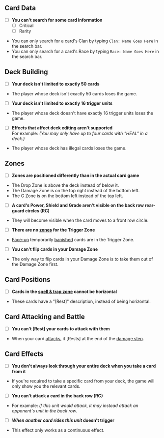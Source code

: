 ## Card Data
- [ ] **You can't search for some card information**
	- [ ] Critical
	- [ ] Rarity
- You can only search for a card's Clan by typing `Clan: Name Goes Here` in the search bar.
- You can only search for a card's Race by typing `Race: Name Goes Here` in the search bar.
## Deck Building
- [ ] **Your deck isn't limited to exactly 50 cards**
- The player whose deck isn't exactly 50 cards loses the game.
- [ ] **Your deck isn't limited to exactly 16 trigger units**
- The player whose deck doesn't have exactly 16 trigger units loses the game.
- [ ] **Effects that affect deck editing aren't supported**<br>
For example: _(You may only have up to four cards with "HEAL" in a deck.)_
- The player whose deck has illegal cards loses the game.
## Zones
- [ ] **Zones are positioned differently than in the actual card game**
- The Drop Zone is above the deck instead of below it.
- The Damage Zone is on the top right instead of the bottom left.
- The G Zone is on the bottom left instead of the top left.
- [ ] **A card's Power, Shield and Grade aren't visible on the back row rear-guard circles (RC)**
- They will become visible when the card moves to a front row circle.
- [ ] **There are no [zones](https://yugioh.fandom.com/wiki/Zone) for the Trigger Zone**
- [Face-up](https://yugioh.fandom.com/wiki/Face-up) temporarily [banished](https://yugioh.fandom.com/wiki/Banish) cards are in the Trigger Zone.
- [ ] **You can't flip cards in your Damage Zone**
- The only way to flip cards in your Damage Zone is to take them out of the Damage Zone first.
## Card Positions
- [ ] **Cards in the [spell & trap zone](https://yugioh.fandom.com/wiki/Spell_&_Trap_Zone) cannot be horizontal**
- These cards have a "[Rest]" description, instead of being horizontal.
## Card Attacking and Battle
- [ ] **You can't [Rest] your cards to attack with them**
- When your card [attacks](https://yugioh.fandom.com/wiki/Attack), it [Rests] at the end of the [damage step](https://yugioh.fandom.com/wiki/Damage_Step).
## Card Effects
- [ ] **You don't always look through your entire deck when you take a card from it**
- If you're required to take a specific card from your deck, the game will only show you the relevant cards.
- [ ] **You can't attack a card in the back row (RC)**
- For example: _If this unit would attack, it may instead attack an opponent's unit in the back row._
- [ ] **_When another card rides this unit_ doesn't trigger**
- This effect only works as a continuous effect.
